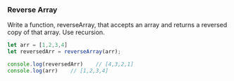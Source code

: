 ### Reverse Array

Write a function, reverseArray, that accepts an array and returns a reversed
copy of that array. Use recursion.


```javascript
let arr = [1,2,3,4]
let reversedArr = reverseArray(arr);

console.log(reversedArr)    // [4,3,2,1]
console.log(arr)    // [1,2,3,4]
```
